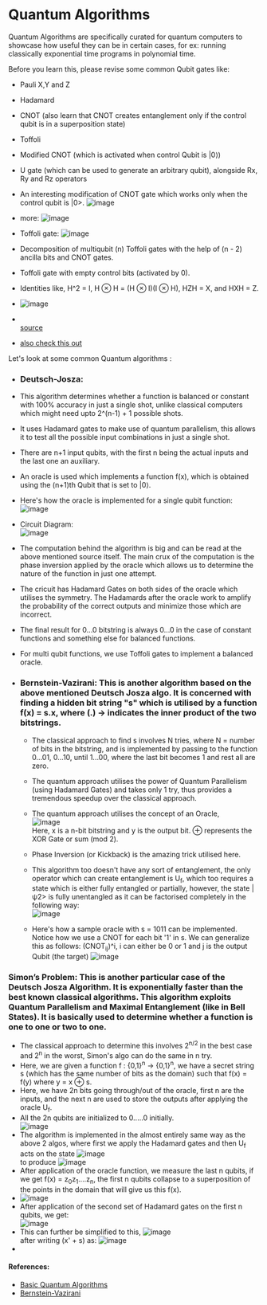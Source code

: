 # Quantum Algorithms

Quantum Algorithms are specifically curated for quantum computers to showcase how useful they can be in certain cases, for ex: running classically exponential time programs in polynomial time.

Before you learn this, please revise some common Qubit gates like:
 - Pauli X,Y and Z
 - Hadamard
 - CNOT (also learn that CNOT creates entanglement only if the control qubit is in a superposition state)
 - Toffoli
 - Modified CNOT (which is activated when control Qubit is |0⟩)
 - U gate (which can be used to generate an arbitrary qubit), alongside Rx, Ry and Rz operators
 - An interesting modification of CNOT gate which works only when the control qubit is |0>.
    ![image](https://github.com/lakshya-chopra/quantum-computing/assets/77010972/c2e31bfd-0d82-4e61-aa81-0d0206be2de3)
 - more:
   ![image](https://github.com/lakshya-chopra/quantum-computing/assets/77010972/606041af-15dc-4f5b-98d2-1f2a13fb0e4e)
- Toffoli gate:
  ![image](https://github.com/lakshya-chopra/quantum-computing/assets/77010972/68e5ad8d-c1e2-44d5-9022-25c46c3f9901)
- Decomposition of multiqubit (n) Toffoli gates  with the help of (n - 2) ancilla bits and CNOT gates.
- Toffoli gate with empty control bits (activated by 0).
- Identities like, H^2 = I, H ⊗ H = (H ⊗ I)(I ⊗ H), HZH = X, and HXH = Z.
- ![image](https://github.com/lakshya-chopra/quantum-computing/assets/77010972/111387ba-fbb1-41be-9c6b-079d8da697c1)
  
- <br>[source](https://quantumcomputing.stackexchange.com/questions/13782/cnot-expressed-with-cz-and-h-gates-by-taking-into-account-hzh-x)
- [also check this out](https://quantumcomputing.stackexchange.com/questions/12458/show-that-a-cz-gate-can-be-implemented-using-a-cnot-gate-and-hadamard-gates?)


Let's look at some common Quantum algorithms :

- ### Deutsch-Josza:
 - This algorithm determines whether a function is balanced or constant with 100% accuracy in just a single shot, unlike classical computers which might need upto 2^(n-1) + 1 possible shots.

 - It uses Hadamard gates to make use of quantum parallelism, this allows it to test all the possible input combinations in just a single shot.

 - There are n+1 input qubits, with the first n being the actual inputs and the last one an auxiliary.

 - An oracle is used which implements a function f(x), which is obtained using the (n+1)th Qubit that is set to |0⟩.
 - Here's how the oracle is implemented for a single qubit function:
   ![image](https://github.com/lakshya-chopra/quantum-computing/assets/77010972/1c0ce24a-1975-4bee-b9d8-65c2027037cc)
 - Circuit Diagram: <br>
   ![image](https://github.com/lakshya-chopra/quantum-computing/assets/77010972/9117f696-3239-420e-b0c3-ef4520abfda6)
 
 - The computation behind the algorithm is big and can be read at the above mentioned source itself. The main crux of the computation is the phase inversion applied by the oracle which allows us to determine the nature of the function in just one attempt.
 - The cricuit has Hadamard Gates on both sides of the oracle which utilises the symmetry. The Hadamards after the oracle work to amplify the probability of the correct outputs and minimize those which are incorrect.
 - The final result for 0...0 bitstring is always 0...0 in the case of constant functions and something else for balanced functions.
 - For multi qubit functions, we use Toffoli gates to implement a balanced oracle.<br>
- ### Bernstein-Vazirani: This is another algorithm based on the above mentioned Deutsch Josza algo. It is concerned with finding a hidden bit string "s" which is utilised by a function f(x) = s.x, where (.) -> indicates the inner product of the two bitstrings.
   - The classical approach to find s involves N tries, where N = number of bits in the bitstring, and is implemented by passing to the function 0...01, 0...10, until 1...00, where the last bit becomes 1 and rest all are zero.
   - The quantum approach utilises the power of Quantum Parallelism (using Hadamard Gates) and takes only 1 try, thus provides a tremendous speedup over the classical approach.
   - The quantum approach utilises the concept of an Oracle,<br>![image](https://github.com/lakshya-chopra/quantum-computing/assets/77010972/146eb547-e02e-42fc-bfeb-dceb19784877)<br>Here, x is a n-bit bitstring and y is the output bit. ⊕ represents the XOR Gate or sum (mod 2).

   - Phase Inversion (or Kickback) is the amazing trick utilised here.
   - This algorithm too doesn't have any sort of entanglement, the only operator which can create entanglement is U<sub>f</sub>, which too requires a state which is either fully entangled or partially, however, the state |ψ2> is fully unentangled as it can be factorised completely in the following way: <br>
   ![image](https://github.com/lakshya-chopra/quantum-computing/assets/77010972/9b510d6d-c92f-4f86-8273-d0447f50bb99)

  - Here's how a sample oracle with s = 1011 can be implemented. Notice how we use a CNOT for each bit '1' in s. We can generalize this as follows: (CNOT<sub>ij</sub>)^i, i can either be 0 or 1 and j is the output Qubit (the target)
  ![image](https://github.com/lakshya-chopra/quantum-computing/assets/77010972/557d527f-ae47-4a7a-922b-b89e238e13ea)

### Simon’s Problem: This is another particular case of the Deutsch Josza Algorithm. It is exponentially faster than the best known classical algorithms. This algorithm exploits **Quantum Parallelism** and **Maximal Entanglement** (like in Bell States). It is basically used to determine whether a function is one to one or two to one. 
 - The classical approach to determine this involves 2<sup>n/2</sup> in the best case and 2<sup>n</sup> in the worst, Simon's algo can do the same in n try.
 - Here, we are given a function f : {0,1}<sup>n</sup> -> {0,1}<sup>n</sup>, we have a secret string s (which has the same number of bits as the domain) such that f(x) = f(y) where y = x ⊕ s.
 - Here, we have 2n bits going through/out of the oracle, first n are the inputs, and the next n are used to store the outputs after applying the oracle U<sub>f</sub>.
 - All the 2n qubits are initialized to 0.....0 initially.
   <br>![image](https://github.com/lakshya-chopra/quantum-computing/assets/77010972/29af3584-eea3-4c7b-a622-43a203ee5259)
 - The algorithm is implemented in the almost entirely same way as the above 2 algos, where first we apply the Hadamard gates and then U<sub>f</sub> acts on the state
   ![image](https://github.com/lakshya-chopra/quantum-computing/assets/77010972/3729e462-cd34-428c-b41b-afa912e6b6cb)
 <br> to produce
   ![image](https://github.com/lakshya-chopra/quantum-computing/assets/77010972/272bea8a-f895-4922-91cc-5ef502428b3f)
 - After application of the oracle function, we measure the last n qubits, if we get f(x) = z<sub>0</sub>z<sub>1</sub>....z<sub>n</sub>, the first n qubits collapse to  a superposition of the points in the domain that will give us this f(x).
 - ![image](https://github.com/lakshya-chopra/quantum-computing/assets/77010972/61bb73f1-5c6d-40b6-8d1a-c97e37fbbd06)
 - After application of the second set of Hadamard gates on the first n qubits, we get: <br>![image](https://github.com/lakshya-chopra/quantum-computing/assets/77010972/80a30154-048a-4894-9828-a81b89333eeb)
 - This can further be simplified to this, ![image](https://github.com/lakshya-chopra/quantum-computing/assets/77010972/e4edc07a-cbf6-451c-bf76-9b4090c619d9) <br> after writing (x' + s) as: ![image](https://github.com/lakshya-chopra/quantum-computing/assets/77010972/076b1b78-1efd-490d-b786-04ce2dc334d7)
 - 










 #### References: 
   - [Basic Quantum Algorithms](https://arxiv.org/pdf/2201.10574.pdf)
   - [Bernstein-Vazirani](https://www.ryanlarose.com/uploads/1/1/5/8/115879647/bv-algorithm.pdf)
